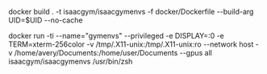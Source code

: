 docker build . -t isaacgym/isaacgymenvs -f docker/Dockerfile --build-arg UID=$UID --no-cache

docker run -ti --name="gymenvs" --privileged -e DISPLAY=:0 -e TERM=xterm-256color -v /tmp/.X11-unix:/tmp/.X11-unix:ro --network host -v /home/avery/Documents:/home/user/Documents --gpus all isaacgym/isaacgymenvs /usr/bin/zsh
